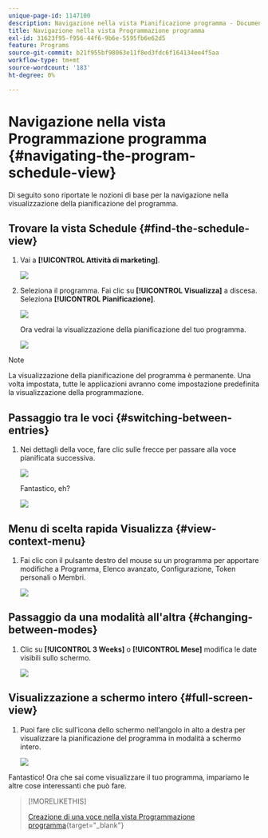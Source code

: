 ```yaml
---
unique-page-id: 1147100
description: Navigazione nella vista Pianificazione programma - Documentazione Marketo - Documentazione del prodotto
title: Navigazione nella vista Programmazione programma
exl-id: 31623f95-f956-44f6-9b6e-5595fb6e62d5
feature: Programs
source-git-commit: b21f955bf98063e11f8ed3fdc6f164134ee4f5aa
workflow-type: tm+mt
source-wordcount: '183'
ht-degree: 0%

---
```


# Navigazione nella vista Programmazione programma {#navigating-the-program-schedule-view}

Di seguito sono riportate le nozioni di base per la navigazione nella visualizzazione della pianificazione del programma.

## Trovare la vista Schedule {#find-the-schedule-view}

1. Vai a **[!UICONTROL Attività di marketing]**.

   ![](assets/login-marketing-activities.png)

1. Seleziona il programma. Fai clic su **[!UICONTROL Visualizza]** a discesa. Seleziona **[!UICONTROL Pianificazione]**.

   ![](assets/image2014-9-17-11-3a38-3a3.png)

   Ora vedrai la visualizzazione della pianificazione del tuo programma.

   ![](assets/image2014-9-17-11-3a38-3a14.png)

>[!NOTE]
>
>La visualizzazione della pianificazione del programma è permanente. Una volta impostata, tutte le applicazioni avranno come impostazione predefinita la visualizzazione della programmazione.

## Passaggio tra le voci {#switching-between-entries}

1. Nei dettagli della voce, fare clic sulle frecce per passare alla voce pianificata successiva.

   ![](assets/image2014-9-17-11-3a38-3a54.png)

   Fantastico, eh?

   ![](assets/image2014-9-17-11-3a39-3a10.png)

## Menu di scelta rapida Visualizza {#view-context-menu}

1. Fai clic con il pulsante destro del mouse su un programma per apportare modifiche a Programma, Elenco avanzato, Configurazione, Token personali o Membri.

   ![](assets/image2014-9-17-11-3a39-3a59.png)

## Passaggio da una modalità all&#39;altra {#changing-between-modes}

1. Clic su **[!UICONTROL 3 Weeks]** o **[!UICONTROL Mese]** modifica le date visibili sullo schermo.

   ![](assets/image2014-9-17-11-3a40-3a19.png)

## Visualizzazione a schermo intero {#full-screen-view}

1. Puoi fare clic sull’icona dello schermo nell’angolo in alto a destra per visualizzare la pianificazione del programma in modalità a schermo intero.

   ![](assets/image2014-9-17-11-3a40-3a45.png)

Fantastico! Ora che sai come visualizzare il tuo programma, impariamo le altre cose interessanti che può fare.

>[!MORELIKETHIS]
>
>[Creazione di una voce nella vista Programmazione programma](/help/marketo/product-docs/core-marketo-concepts/programs/program-schedule-view/creating-an-entry-in-the-program-schedule-view.md){target="_blank"}
